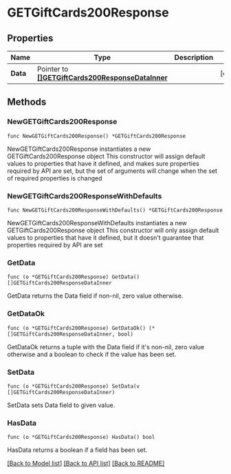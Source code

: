 # GETGiftCards200Response

## Properties

Name | Type | Description | Notes
------------ | ------------- | ------------- | -------------
**Data** | Pointer to [**[]GETGiftCards200ResponseDataInner**](GETGiftCards200ResponseDataInner.md) |  | [optional] 

## Methods

### NewGETGiftCards200Response

`func NewGETGiftCards200Response() *GETGiftCards200Response`

NewGETGiftCards200Response instantiates a new GETGiftCards200Response object
This constructor will assign default values to properties that have it defined,
and makes sure properties required by API are set, but the set of arguments
will change when the set of required properties is changed

### NewGETGiftCards200ResponseWithDefaults

`func NewGETGiftCards200ResponseWithDefaults() *GETGiftCards200Response`

NewGETGiftCards200ResponseWithDefaults instantiates a new GETGiftCards200Response object
This constructor will only assign default values to properties that have it defined,
but it doesn't guarantee that properties required by API are set

### GetData

`func (o *GETGiftCards200Response) GetData() []GETGiftCards200ResponseDataInner`

GetData returns the Data field if non-nil, zero value otherwise.

### GetDataOk

`func (o *GETGiftCards200Response) GetDataOk() (*[]GETGiftCards200ResponseDataInner, bool)`

GetDataOk returns a tuple with the Data field if it's non-nil, zero value otherwise
and a boolean to check if the value has been set.

### SetData

`func (o *GETGiftCards200Response) SetData(v []GETGiftCards200ResponseDataInner)`

SetData sets Data field to given value.

### HasData

`func (o *GETGiftCards200Response) HasData() bool`

HasData returns a boolean if a field has been set.


[[Back to Model list]](../README.md#documentation-for-models) [[Back to API list]](../README.md#documentation-for-api-endpoints) [[Back to README]](../README.md)


